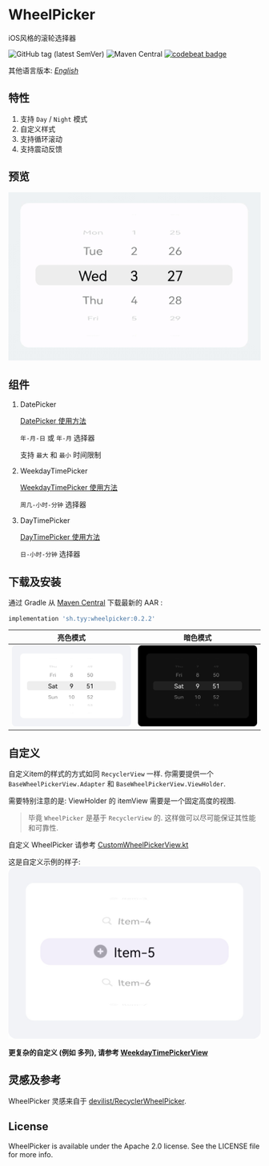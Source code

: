 WheelPicker
===
iOS风格的滚轮选择器

![GitHub tag (latest SemVer)](https://img.shields.io/github/v/tag/ty0x2333/WheelPicker)
![Maven Central](https://img.shields.io/maven-central/v/sh.tyy/wheelpicker)
[![codebeat badge](https://codebeat.co/badges/346d671e-d683-4471-be7d-a3d6f742de86)](https://codebeat.co/projects/github-com-ty0x2333-wheelpicker-master)

其他语言版本: [*English*](README.md)

特性
---
1. 支持 `Day` / `Night` 模式
2. 自定义样式
3. 支持循环滚动
4. 支持震动反馈

预览
---
![Preview](resources/preview.gif)

组件
---
1. DatePicker

    [DatePicker 使用方法](app/src/main/java/sh/tyy/wheelpicker/example/DatePickerExampleActivity.kt)

    `年-月-日` 或 `年-月` 选择器

    支持 `最大` 和 `最小` 时间限制

2. WeekdayTimePicker

    [WeekdayTimePicker 使用方法](app/src/main/java/sh/tyy/wheelpicker/example/WeekdayTimePickerExampleActivity.kt)

    `周几-小时-分钟` 选择器

3. DayTimePicker

    [DayTimePicker 使用方法](app/src/main/java/sh/tyy/wheelpicker/example/DayTimePickerExampleActivity.kt)

    `日-小时-分钟` 选择器

下载及安装
---

通过 Gradle 从 [Maven Central](https://search.maven.org/search?q=g:%20sh.tyy%20a:%20wheelpicker) 下载最新的 AAR :

```gradle
implementation 'sh.tyy:wheelpicker:0.2.2'
```

|亮色模式|暗色模式|
|---|---|
|![Day](resources/day.png)|![Night](resources/night.png)|

自定义
---
自定义item的样式的方式如同 `RecyclerView` 一样.
你需要提供一个 `BaseWheelPickerView.Adapter` 和 `BaseWheelPickerView.ViewHolder`.

需要特别注意的是: ViewHolder 的 itemView 需要是一个固定高度的视图.

> 毕竟 `WheelPicker` 是基于 `RecyclerView` 的. 这样做可以尽可能保证其性能和可靠性.

自定义 WheelPicker 请参考 [CustomWheelPickerView.kt](app/src/main/java/sh/tyy/wheelpicker/example/custom/CustomWheelPickerView.kt)

这是自定义示例的样子:
![Custom](resources/custom.png)

**更复杂的自定义 (例如 多列), 请参考 [WeekdayTimePickerView](WheelPicker/src/main/java/sh/tyy/wheelpicker/WeekdayTimePickerView.kt)**

灵感及参考
---
WheelPicker 灵感来自于 [devilist/RecyclerWheelPicker](https://github.com/devilist/RecyclerWheelPicker).

License
---
WheelPicker is available under the Apache 2.0 license. See the LICENSE file for more info.